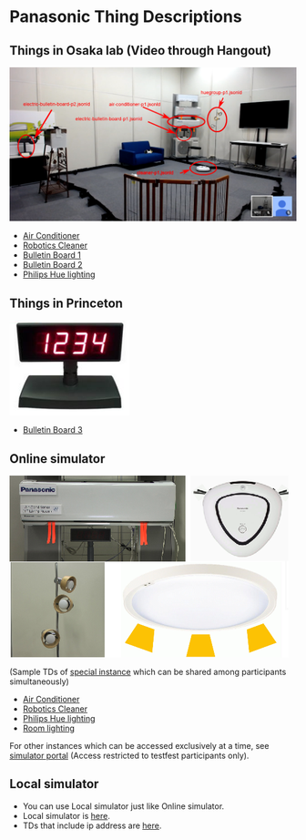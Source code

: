 # Panasonic Thing Descriptions

## Things in Osaka lab (Video through Hangout)

![Lab Image](images/Panasonic_Osaka_Lab_Things_Arrangement.png)

- [Air Conditioner](panasonic-server-real/airConditioner_p1.jsonld)
- [Robotics Cleaner](panasonic-server-real/cleaner_p1.jsonld)
- [Bulletin Board 1](panasonic-server-real/electricBulletinBoard_p1.jsonld)
- [Bulletin Board 2](panasonic-server-real/electricBulletinBoard_p2.jsonld)
- [Philips Hue lighting](panasonic-server-real/huegroup_p1.jsonld)

## Things in Princeton

![Bulletin Board 3](images/Panasonic_Bulletin_Board.png)

- [Bulletin Board 3](panasonic-server-real/electricBulletinBoard_p3.jsonld)

## Online simulator

![Online Simulator Devices](images/Panasonic_Online_Simulator_devices.png)

(Sample TDs of [special instance](https://w3c.p-wot.com:3009) which can be shared among participants simultaneously)

- [Air Conditioner](panasonic-server-simulator/PanaSimAirConditioner5.jsonld)
- [Robotics Cleaner](panasonic-server-simulator/PanaSimCleaner5.jsonld)
- [Philips Hue lighting](panasonic-server-simulator/PanaSimHueGroup5.jsonld)
- [Room lighting](panasonic-server-simulator/PanaSimRoomLight5.jsonld)

For other instances which can be accessed exclusively at a time, see [simulator portal](https://w3c.p-wot.com:3011) (Access restricted to testfest participants only).

## Local simulator

- You can use Local simulator just like Online simulator.
- Local simulator is [here](http://192.168.43.44:3000).
- TDs that include ip address are [here](panasonic-server-simulator/local/).
